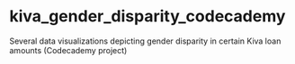 # kiva_gender_disparity_codecademy
Several data visualizations depicting gender disparity in certain Kiva loan amounts (Codecademy project) 
